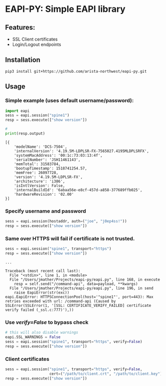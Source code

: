 EAPI-PY: Simple EAPI library
============================

Features:
---------

- SSL Client certificates
- Login/Logout endpoints

Installation
------------

```
pip3 install git+https://github.com/arista-northwest/eapi-py.git
```

Usage
-----

### Simple example (uses default username/password):

```python
import eapi
sess = eapi.session("spine1")
resp = sess.execute(["show version"])

#
print(resp.output)
```

```
[{
    'modelName': 'DCS-7504',
    'internalVersion': '4.19.5M-LDPLSR-FX-7565027.4195MLDPLSRFX',
    'systemMacAddress': '00:1c:73:03:13:4f',
    'serialNumber': 'JSH11461143',
    'memTotal': 31583784,
    'bootupTimestamp': 1518741254.57,
    'memFree': 26097728,
    'version': '4.19.5M-LDPLSR-FX',
    'architecture': 'i386',
    'isIntlVersion': False,
    'internalBuildId': '6abaa56e-e8cf-457d-a858-377689ffb025',
    'hardwareRevision': '02.00'
}]
```

### Specify username and password

```python
sess = eapi.session(hostaddr, auth=("joe", "j0ep4ss!"))
resp = sess.execute(["show version"])
```


### Same over HTTPS will fail if certificate is not trusted.

```python
sess = eapi.session("spine1", transport="https")
resp = sess.execute(["show version"])
```

```
...

Traceback (most recent call last):
  File "<stdin>", line 1, in <module>
  File "/Users/jmather/Projects/eapi-py/eapi.py", line 168, in execute
    resp = self.send("/command-api", data=payload, **kwargs)
  File "/Users/jmather/Projects/eapi-py/eapi.py", line 196, in send
    raise EapiError(str(exc))
eapi.EapiError: HTTPSConnectionPool(host='"spine1"', port=443): Max retries exceeded with url: /command-api (Caused by SSLError(SSLError(1, '[SSL: CERTIFICATE_VERIFY_FAILED] certificate verify failed (_ssl.c:777)'),))
```

### Use _verify=False_ to bypass check

```python
# this will also disable warnings
eapi.SSL_WARNINGS = False
sess = eapi.session("spine1", transport="https", verify=False)
resp = sess.execute(["show version"])
```

### Client certificates

```python
sess = eapi.session("spine1", transport="https", verify=False,
                    cert=("/path/to/client.crt", "/path/to/client.key"))
resp = sess.execute(["show version"])
```
